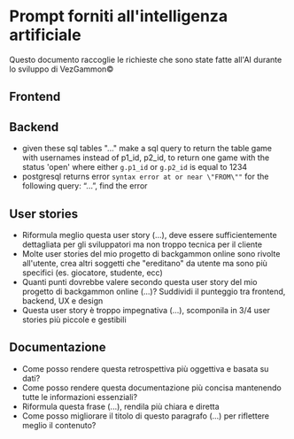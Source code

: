 # Prompt forniti all'intelligenza artificiale
Questo documento raccoglie le richieste che sono state fatte all'AI durante lo sviluppo di VezGammon©

## Frontend

## Backend
- given these sql tables "..." make a sql query to return the table game with usernames instead of p1_id, p2_id, to return one game with the status 'open' where either `g.p1_id` or `g.p2_id` is equal to 1234
- postgresql returns error `syntax error at or near \"FROM\""` for the following query: “...”, find the error

## User stories
- Riformula meglio questa user story (...), deve essere sufficientemente dettagliata per gli sviluppatori ma non troppo tecnica per il cliente
- Molte user stories del mio progetto di backgammon online sono rivolte all'utente, crea altri soggetti che "ereditano" da utente ma sono più specifici (es. giocatore, studente, ecc)
- Quanti punti dovrebbe valere secondo questa user story del mio progetto di backgammon online (...)? Suddividi il punteggio tra frontend, backend, UX e design
- Questa user story è troppo impegnativa (...), scomponila in 3/4 user stories più piccole e gestibili

## Documentazione
- Come posso rendere questa retrospettiva più oggettiva e basata su dati?
- Come posso rendere questa documentazione più concisa mantenendo tutte le informazioni essenziali?
- Riformula questa frase (...), rendila più chiara e diretta
- Come posso migliorare il titolo di questo paragrafo (...) per riflettere meglio il contenuto?
